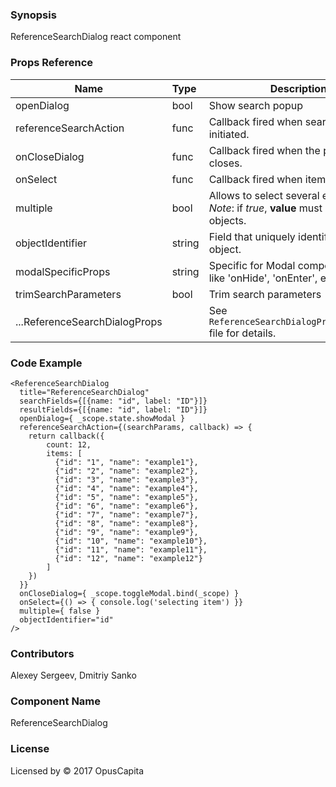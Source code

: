 ### Synopsis

ReferenceSearchDialog react component

### Props Reference

| Name                           | Type                    | Description                                                                               |
| ------------------------------ | :---------------------- | -----------------------------------------------------------                               |
| openDialog                     | bool                    | Show search popup                                                                         |
| referenceSearchAction          | func                    | Callback fired when search action initiated.                                              |
| onCloseDialog                  | func                    | Callback fired when the popup closes.                                                     |
| onSelect                       | func                    | Callback fired when item is selected.                                                     |
| multiple                       | bool                    | Allows to select several elements. *Note*: if *true*, **value** must be array of objects. |
| objectIdentifier               | string                  | Field that uniquely identifies the object.                                                |
| modalSpecificProps             | string                  | Specific for Modal component props like 'onHide', 'onEnter', etc.                         |
| trimSearchParameters           | bool                    | Trim search parameters                                                                    |
| ...ReferenceSearchDialogProps  |                         | See `ReferenceSearchDialogProps/index.js` file for details.                               |

### Code Example

```
<ReferenceSearchDialog
  title="ReferenceSearchDialog"
  searchFields={[{name: "id", label: "ID"}]}
  resultFields={[{name: "id", label: "ID"}]}
  openDialog={ _scope.state.showModal }
  referenceSearchAction={(searchParams, callback) => {
    return callback({
        count: 12,
        items: [
          {"id": "1", "name": "example1"},
          {"id": "2", "name": "example2"},
          {"id": "3", "name": "example3"},
          {"id": "4", "name": "example4"},
          {"id": "5", "name": "example5"},
          {"id": "6", "name": "example6"},
          {"id": "7", "name": "example7"},
          {"id": "8", "name": "example8"},
          {"id": "9", "name": "example9"},
          {"id": "10", "name": "example10"},
          {"id": "11", "name": "example11"},
          {"id": "12", "name": "example12"}
        ]
    })
  }}
  onCloseDialog={ _scope.toggleModal.bind(_scope) }
  onSelect={() => { console.log('selecting item') }}
  multiple={ false }
  objectIdentifier="id"
/>
```

### Contributors

Alexey Sergeev, Dmitriy Sanko

### Component Name

ReferenceSearchDialog

### License

Licensed by © 2017 OpusCapita 

